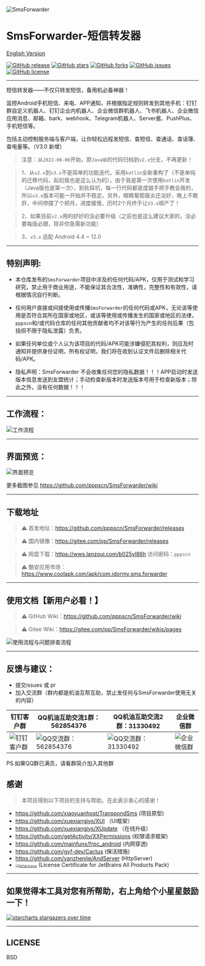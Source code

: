 ![SmsForwarder](pic/SmsForwarder.png)

# SmsForwarder-短信转发器

[English Version](README_en.md)

[![GitHub release](https://img.shields.io/github/release/pppscn/SmsForwarder.svg)](https://github.com/pppscn/SmsForwarder/releases) [![GitHub stars](https://img.shields.io/github/stars/pppscn/SmsForwarder)](https://github.com/pppscn/SmsForwarder/stargazers) [![GitHub forks](https://img.shields.io/github/forks/pppscn/SmsForwarder)](https://github.com/pppscn/SmsForwarder/network/members) [![GitHub issues](https://img.shields.io/github/issues/pppscn/SmsForwarder)](https://github.com/pppscn/SmsForwarder/issues) [![GitHub license](https://img.shields.io/github/license/pppscn/SmsForwarder)](https://github.com/pppscn/SmsForwarder/blob/main/LICENSE)

--------

短信转发器——不仅只转发短信，备用机必备神器！

监控Android手机短信、来电、APP通知，并根据指定规则转发到其他手机：钉钉群自定义机器人、钉钉企业内机器人、企业微信群机器人、飞书机器人、企业微信应用消息、邮箱、bark、webhook、Telegram机器人、Server酱、PushPlus、手机短信等。

包括主动控制服务端与客户端，让你轻松远程发短信、查短信、查通话、查话簿、查电量等。（V3.0 新增）

> 注意：从`2022-06-06`开始，原`Java版`的代码归档到`v2.x`分支，不再更新！

> 1、从`v2.x`到`v3.x`不是简单的功能迭代，采用`kotlin`全新重构了（不是单纯的迁移代码，起初我也是这么认为的），由于我是第一次使用`kotlin`开发（Java版也是第一次），到处踩坑，每一行代码都是度娘手把手教会我的，所以`v3.x`版本可能一开始并不稳定。另外，眼睛葡萄膜炎还没好，晚上不敢肝，中间停摆了个把月，进度缓慢，历时2个月终于让`V3.x`顺产了！

> 2、如果目前`v2.x`用的好好的没必要升级（之前也是这么建议大家的，没必要每版必跟，除非你急需新功能）

> 3、`v3.x` 适配 Android 4.4 ~ 12.0

--------

## 特别声明:

* 本仓库发布的`SmsForwarder`项目中涉及的任何代码/APK，仅用于测试和学习研究，禁止用于商业用途，不能保证其合法性，准确性，完整性和有效性，请根据情况自行判断。

* 任何用户直接或间接使用或传播`SmsForwarder`的任何代码或APK，无论该等使用是否符合其所在国家或地区，或该等使用或传播发生的国家或地区的法律，`pppscn`和/或代码仓库的任何其他贡献者均不对该等行为产生的任何后果（包括但不限于隐私泄露）负责。

* 如果任何单位或个人认为该项目的代码/APK可能涉嫌侵犯其权利，则应及时通知并提供身份证明，所有权证明，我们将在收到认证文件后删除相关代码/APK。

* 隐私声明：SmsForwarder 不会收集任何您的隐私数据！！！APP启动时发送版本信息发送到友盟统计；手动检查新版本时发送版本号用于检查新版本；除此之外，没有任何数据！！！

--------

## 工作流程：

![工作流程](https://images.gitee.com/uploads/images/2022/0126/133916_ca965452_16273.png "working_principle.png")

--------

## 界面预览：

![界面预览](https://images.gitee.com/uploads/images/2022/0606/133422_808b4589_16273.png "界面预览.png")

更多截图参见 https://github.com/pppscn/SmsForwarder/wiki

--------

## 下载地址

> ⚠ 首发地址：https://github.com/pppscn/SmsForwarder/releases

> ⚠ 国内镜像：https://gitee.com/pp/SmsForwarder/releases

> ⚠ 网盘下载：https://wws.lanzoui.com/b025yl86h 访问密码：`pppscn`

> ⚠ 酷安应用市场：https://www.coolapk.com/apk/com.idormy.sms.forwarder

--------

## 使用文档【新用户必看！】

> ⚠ GitHub Wiki：https://github.com/pppscn/SmsForwarder/wiki

> ⚠ Gitee Wiki：https://gitee.com/pp/SmsForwarder/wikis/pages

![使用流程与问题排查流程](https://images.gitee.com/uploads/images/2022/0730/214314_b2389eae_16273.png "SmsForwarder 使用流程与问题排查流程.png")

--------

## 反馈与建议：

+ 提交issues 或 pr
+ 加入交流群（群内都是机油互帮互助，禁止发任何与SmsForwarder使用无关的内容）

| 钉钉客户群 | QQ机油互助交流1群：562854376 | QQ机油互助交流2群：31330492 | 企业微信群 |
|  ----  |  ----  | ----  | ----  |
| ![钉钉客户群](pic/dingtalk.png "钉钉客户群") | ![QQ交流群：562854376](pic/qqgroup_1.jpg "QQ交流群：562854376") | ![QQ交流群：31330492](pic/qqgroup_2.jpg "QQ交流群：31330492") | ![企业微信群](pic/qywechat.png "企业微信群") |

PS.如果QQ群已满员，请看群简介加入其他群

## 感谢

> 本项目得到以下项目的支持与帮助，在此表示衷心的感谢！

+ https://github.com/xiaoyuanhost/TranspondSms (项目原型)
+ https://github.com/xuexiangjys/XUI （UI框架）
+ https://github.com/xuexiangjys/XUpdate （在线升级）
+ https://github.com/getActivity/XXPermissions (权限请求框架)
+ https://github.com/mainfunx/frpc_android (内网穿透)
+ https://github.com/gyf-dev/Cactus (保活措施)
+ https://github.com/yanzhenjie/AndServer (HttpServer)
+ [<img src="https://resources.jetbrains.com/storage/products/company/brand/logos/jb_beam.svg?_ga=2.126618957.1361252949.1638261367-1417196221.1635638144&_gl=1*1pfl3dq*_ga*MTQxNzE5NjIyMS4xNjM1NjM4MTQ0*_ga_V0XZL7QHEB*MTYzODMzMjA4OC43LjAuMTYzODMzMjA5Ny4w" alt="GitHub license" style="zoom:50%;" />](https://jb.gg/OpenSourceSupport)  (License Certificate for JetBrains All Products Pack)

--------

## 如果觉得本工具对您有所帮助，右上角给个小星星鼓励一下！

[![starcharts stargazers over time](https://starchart.cc/pppscn/SmsForwarder.svg)](https://github.com/pppscn/SmsForwarder)

--------

## LICENSE

BSD
